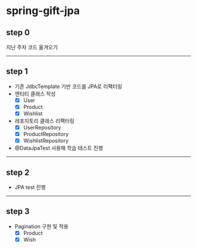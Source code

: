 # spring-gift-jpa

## step 0

지난 주차 코드 옮겨오기

---

## step 1

- 기존 JdbcTemplate 기반 코드를 JPA로 리팩터링
- 엔티티 클래스 작성
    - [x] User
    - [x] Product
    - [x] Wishlist
- 레포지토리 클래스 리팩터링
    - [x] UserRepository
    - [x] ProductRepository
    - [x] WishlistRepository
- @DataJpaTest 사용해 학습 테스트 진행

---

## step 2

- JPA test 진행

---

## step 3

- Pagination 구현 및 적용
  - [x] Product
  - [x] Wish